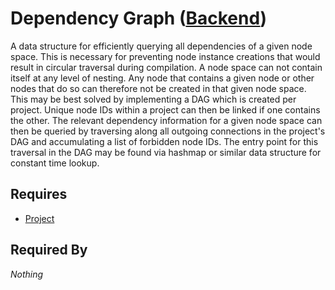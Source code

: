 # Dependency Graph ([Backend](../backend.md))

A data structure for efficiently querying all dependencies of a given node space. This is necessary for preventing node instance creations that would result in circular traversal during compilation. A node space can not contain itself at any level of nesting. Any node that contains a given node or other nodes that do so can therefore not be created in that given node space. This may be best solved by implementing a DAG which is created per project. Unique node IDs within a project can then be linked if one contains the other. The relevant dependency information for a given node space can then be queried by traversing along all outgoing connections in the project's DAG and accumulating a list of forbidden node IDs. The entry point for this traversal in the DAG may be found via hashmap or similar data structure for constant time lookup.

## Requires

- [Project](../project/project.md)

## Required By

*Nothing*
